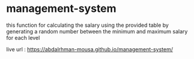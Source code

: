 # management-system

this function for calculating the 
salary using the provided table by generating 
a random number between the minimum and 
maximum salary for each level

live url : https://abdalrhman-mousa.github.io/management-system/
